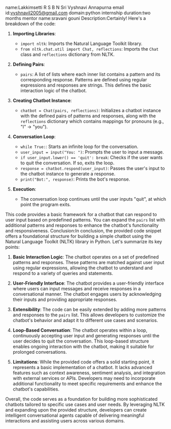name:Lakkimsetti R S B N Sri Vyshnavi Annapurna
email id:vyshnavil2005@gmail.com
domain:python internship
duration:two months
mentor name:sravani gouni
Description:Certainly! Here's a breakdown of the code:

1. **Importing Libraries**: 
    - `import nltk`: Imports the Natural Language Toolkit library.
    - `from nltk.chat.util import Chat, reflections`: Imports the `Chat` class and `reflections` dictionary from NLTK.

2. **Defining Pairs**:
    - `pairs`: A list of lists where each inner list contains a pattern and its corresponding response. Patterns are defined using regular expressions and responses are strings. This defines the basic interaction logic of the chatbot.

3. **Creating Chatbot Instance**:
    - `chatbot = Chat(pairs, reflections)`: Initializes a chatbot instance with the defined pairs of patterns and responses, along with the `reflections` dictionary which contains mappings for pronouns (e.g., "I" -> "you").

4. **Conversation Loop**:
    - `while True:`: Starts an infinite loop for the conversation.
    - `user_input = input("You: ")`: Prompts the user to input a message.
    - `if user_input.lower() == 'quit': break`: Checks if the user wants to quit the conversation. If so, exits the loop.
    - `response = chatbot.respond(user_input)`: Passes the user's input to the chatbot instance to generate a response.
    - `print("Bot:", response)`: Prints the bot's response.

5. **Execution**:
    - The conversation loop continues until the user inputs "quit", at which point the program exits.

This code provides a basic framework for a chatbot that can respond to user input based on predefined patterns. You can expand the `pairs` list with additional patterns and responses to enhance the chatbot's functionality and responsiveness.
Conclusion:In conclusion, the provided code snippet offers a foundational structure for building a simple chatbot using the Natural Language Toolkit (NLTK) library in Python. Let's summarize its key points:

1. **Basic Interaction Logic**: The chatbot operates on a set of predefined patterns and responses. These patterns are matched against user input using regular expressions, allowing the chatbot to understand and respond to a variety of queries and statements.

2. **User-Friendly Interface**: The chatbot provides a user-friendly interface where users can input messages and receive responses in a conversational manner. The chatbot engages users by acknowledging their inputs and providing appropriate responses.

3. **Extensibility**: The code can be easily extended by adding more patterns and responses to the `pairs` list. This allows developers to customize the chatbot's behavior and adapt it to different use cases and scenarios.

4. **Loop-Based Conversation**: The chatbot operates within a loop, continuously accepting user input and generating responses until the user decides to quit the conversation. This loop-based structure enables ongoing interaction with the chatbot, making it suitable for prolonged conversations.

5. **Limitations**: While the provided code offers a solid starting point, it represents a basic implementation of a chatbot. It lacks advanced features such as context awareness, sentiment analysis, and integration with external services or APIs. Developers may need to incorporate additional functionality to meet specific requirements and enhance the chatbot's capabilities.

Overall, the code serves as a foundation for building more sophisticated chatbots tailored to specific use cases and user needs. By leveraging NLTK and expanding upon the provided structure, developers can create intelligent conversational agents capable of delivering meaningful interactions and assisting users across various domains.
